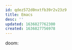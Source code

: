```yaml
---
id: qdez572d0nxtfb39r2v23z9
title: Emacs
desc: ''
updated: 1636827762300
created: 1636827756978
---
```


doom:
